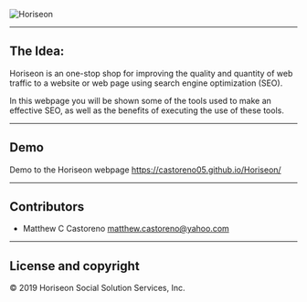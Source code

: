 ![Horiseon](Develop/assets/images/Horiseon.png)

---

## The Idea: 

Horiseon is an one-stop shop for improving the quality and quantity of web traffic to a website or web page using search engine optimization (SEO).

In this webpage you will be shown some of the tools used to make an effective SEO, as well as the benefits of executing the use of these tools. 

---

## Demo 

Demo to the Horiseon webpage https://castoreno05.github.io/Horiseon/

---

## Contributors 

- Matthew C Castoreno <matthew.castoreno@yahoo.com>

---

## License and copyright

© 2019 Horiseon Social Solution Services, Inc.
